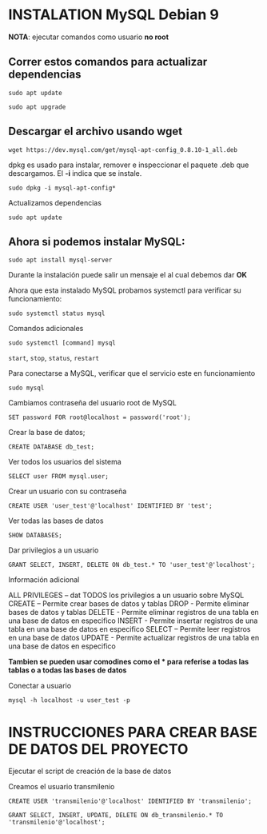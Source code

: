 # INSTALATION MySQL Debian 9

**NOTA**: ejecutar comandos como usuario **no root**

## Correr estos comandos para actualizar dependencias
`sudo apt update`

`sudo apt upgrade`

## Descargar el archivo usando wget
`wget https://dev.mysql.com/get/mysql-apt-config_0.8.10-1_all.deb`

dpkg es usado para instalar, remover e inspeccionar el paquete .deb que descargamos. El **-i** indica que se instale.

`sudo dpkg -i mysql-apt-config*`

Actualizamos dependencias

`sudo apt update`

## Ahora si podemos instalar MySQL:
`sudo apt install mysql-server`

Durante la instalación puede salir un mensaje el al cual debemos dar **OK**

Ahora que esta instalado MySQL probamos systemctl para verificar su funcionamiento:

`sudo systemctl status mysql`

Comandos adicionales

`sudo systemctl [command] mysql`

`start`, `stop`, `status`, `restart`

Para conectarse a MySQL, verificar que el servicio este en funcionamiento

`sudo mysql`

Cambiamos contraseña del usuario root de MySQL

`SET password FOR root@localhost = password('root');`

Crear la base de datos;

`CREATE DATABASE db_test;`

Ver todos los usuarios del sistema

`SELECT user FROM mysql.user;`

Crear un usuario con su contraseña

`CREATE USER 'user_test'@'localhost' IDENTIFIED BY 'test';`

Ver todas las bases de datos

`SHOW DATABASES;`

Dar privilegios a un usuario

`GRANT SELECT, INSERT, DELETE ON db_test.* TO 'user_test'@'localhost';`

Información adicional

ALL PRIVILEGES – dat TODOS los privilegios a un usuario sobre MySQL
CREATE – Permite crear bases de datos y tablas
DROP   - Permite eliminar bases de datos y tablas
DELETE - Permite eliminar registros de una tabla en una base de datos en especifico
INSERT - Permite insertar registros de una tabla en una base de datos en especifico
SELECT – Permite leer registros en una base de datos
UPDATE - Permite actualizar registros de una tabla en una base de datos en especifico

**Tambien se pueden usar comodines como el * para referise a todas las tablas o a todas las bases de datos**

Conectar a usuario

`mysql -h localhost -u user_test -p`

# INSTRUCCIONES PARA CREAR BASE DE DATOS DEL PROYECTO

Ejecutar el script de creación de la base de datos

Creamos el usuario transmilenio

`CREATE USER 'transmilenio'@'localhost' IDENTIFIED BY 'transmilenio';`

`GRANT SELECT, INSERT, UPDATE, DELETE ON db_transmilenio.* TO 'transmilenio'@'localhost';`